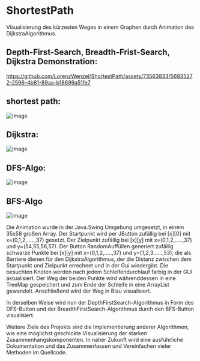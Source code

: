 # ShortestPath
Visualisierung des kürzesten Weges in einem Graphen durch Animation des DijkstraAlgorithmus. 

## Depth-First-Search, Breadth-Frist-Search, Dijkstra Demonstration:




https://github.com/LorenzWenzel/ShortestPath/assets/73563833/56935272-2596-4b81-89aa-b18699a51fe7






## shortest path: 
![image](https://github.com/LorenzWenzel/ShortestPath/assets/73563833/0777de05-ab89-4b08-ba38-2d21b749193f)

## Dijkstra:
![image](https://github.com/LorenzWenzel/ShortestPath/assets/73563833/3cac518f-2692-4428-a62e-b4dcd7e5b9b3)

## DFS-Algo: 
![image](https://github.com/LorenzWenzel/ShortestPath/assets/73563833/72483a84-1ee1-4f86-a28e-6313da5bfbe5)

## BFS-Algo
![image](https://github.com/LorenzWenzel/ShortestPath/assets/73563833/91455900-e5b0-46d1-8461-f7aabd99cf8c)

Die Animation wurde in der Java.Swing Umgebung umgesetzt, in einem 35x58 großen Array. 
Der Startpunkt wird per JButton zufällig bei [x][0] mit x=(0,1,2,.....,37) gesetzt. 
Der Zielpunkt zufällig bei [x][y] mit x=(0,1,2,.....,37) und y=(54,55,56,57). 
Der Button RandomAuffüllen generiert zufällig schwarze Punkte bei [x][y] mit x=(0,1,2,.....,37) und y=(1,2,3......,53), die als Barriere dienen für den DijkstraAlgorithmus, der die Distanz zwischen dem Startpunkt und Zielpunkt errechnet und in der Gui wiedergibt. Die besuchten Knoten werden nach jedem Schleifendurchlauf farbig in der GUI aktualisiert.  Der Weg der beiden Punkte wird währenddessen in eine TreeMap gespeichert und zum Ende der Schleife in eine ArrayList gewandelt. Anschließend wird der Weg in Blau visualisiert. 

In derselben Weise wird nun der DepthFirstSearch-Algorithmus in Form des DFS-Button und der BreadthFirstSearch-Algorithmus durch den BFS-Button visualisiert.

Weitere Ziele des Projekts sind die Implementierung anderer Algorithmen, wie eine möglichst geschickte Visualisierung der starken Zusammenhangskomponenten. 
In naher Zukunft wird eine ausführliche Dokumentation und das Zusammenfassen und Vereinfachen vieler Methoden im Quellcode.

